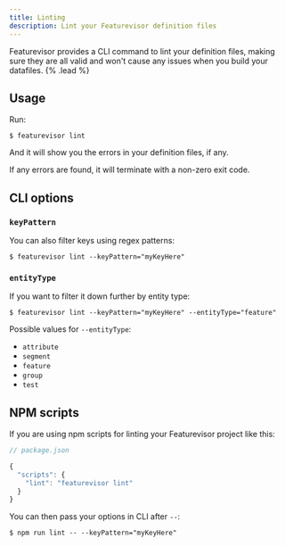 ```yaml
---
title: Linting
description: Lint your Featurevisor definition files
---
```


Featurevisor provides a CLI command to lint your definition files, making sure they are all valid and won't cause any issues when you build your datafiles. {% .lead %}

## Usage

Run:

```
$ featurevisor lint
```

And it will show you the errors in your definition files, if any.

If any errors are found, it will terminate with a non-zero exit code.

## CLI options

### `keyPattern`

You can also filter keys using regex patterns:

```
$ featurevisor lint --keyPattern="myKeyHere"
```

### `entityType`

If you want to filter it down further by entity type:

```
$ featurevisor lint --keyPattern="myKeyHere" --entityType="feature"
```

Possible values for `--entityType`:

- `attribute`
- `segment`
- `feature`
- `group`
- `test`

## NPM scripts

If you are using npm scripts for linting your Featurevisor project like this:

```js
// package.json

{
  "scripts": {
    "lint": "featurevisor lint"
  }
}
```

You can then pass your options in CLI after `--`:

```
$ npm run lint -- --keyPattern="myKeyHere"
```
